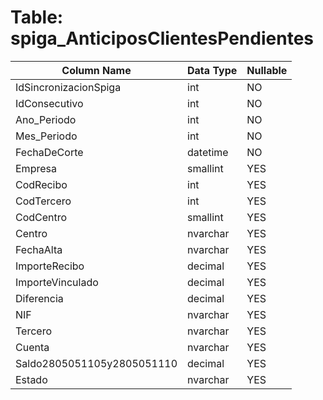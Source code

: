 # Table: spiga_AnticiposClientesPendientes

| Column Name | Data Type | Nullable |
|-------------|-----------|----------|
| IdSincronizacionSpiga | int | NO |
| IdConsecutivo | int | NO |
| Ano_Periodo | int | NO |
| Mes_Periodo | int | NO |
| FechaDeCorte | datetime | NO |
| Empresa | smallint | YES |
| CodRecibo | int | YES |
| CodTercero | int | YES |
| CodCentro | smallint | YES |
| Centro | nvarchar | YES |
| FechaAlta | nvarchar | YES |
| ImporteRecibo | decimal | YES |
| ImporteVinculado | decimal | YES |
| Diferencia | decimal | YES |
| NIF | nvarchar | YES |
| Tercero | nvarchar | YES |
| Cuenta | nvarchar | YES |
| Saldo2805051105y2805051110 | decimal | YES |
| Estado | nvarchar | YES |
